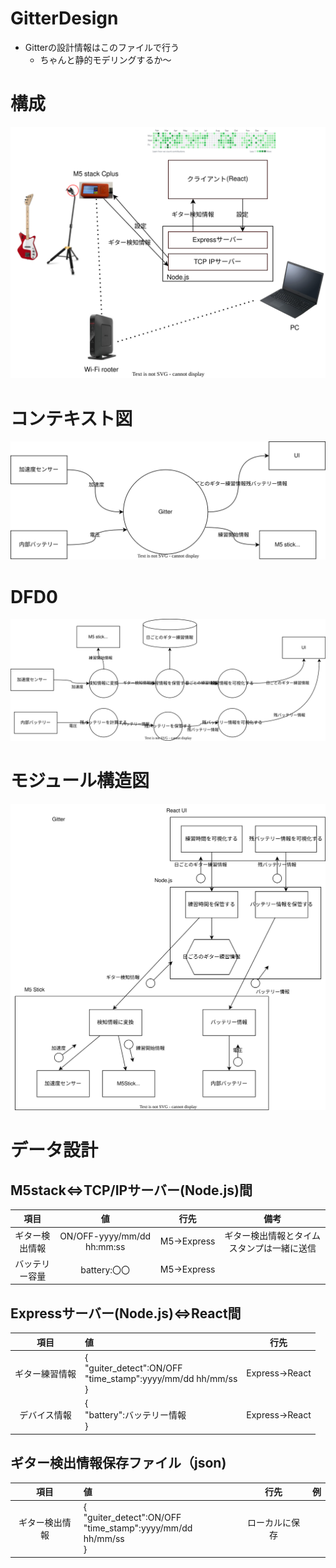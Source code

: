 # GitterDesign
- Gitterの設計情報はこのファイルで行う
  - ちゃんと静的モデリングするか～
# 構成
![picture 1](images/gitter.drawio.svg)  
# コンテキスト図
![context](images/context.drawio.svg)

# DFD0
![DFD0](images/DFD0.drawio.svg)

# モジュール構造図
![Module](images/module.drawio.svg)
# データ設計
## M5stack⇔TCP/IPサーバー(Node.js)間
| 項目 |値|行先|備考|
|:--:|:--:|:--:|:--:|
|ギター検出情報|ON/OFF-yyyy/mm/dd hh:mm:ss| M5→Express|ギター検出情報とタイムスタンプは一緒に送信|
|バッテリー容量|battery:〇〇| M5→Express||

## Expressサーバー(Node.js)⇔React間
| 項目 |値|行先|
|:--:|:--|:--:|
|ギター練習情報|{<br>"guiter_detect":ON/OFF<br>"time_stamp":yyyy/mm/dd hh/mm/ss<br>}|Express→React|{"ID":aaaaaaa<br>"practice_start_time":2023/07/22 17:56:39 <br>"practice_end_time":2023/07/23 18:09:32}|
|デバイス情報|{<br>"battery":バッテリー情報<br>}|Express→React|

## ギター検出情報保存ファイル（json)
| 項目 |値|行先|例|
|:--:|:--|:--:|:--|
|ギター検出情報|{<br>"guiter_detect":ON/OFF<br>"time_stamp":yyyy/mm/dd hh/mm/ss<br>}|ローカルに保存|

